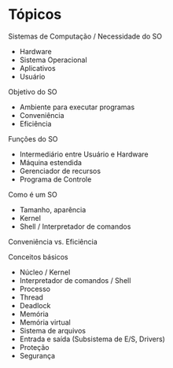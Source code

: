 Tópicos
=======

Sistemas de Computação / Necessidade do SO
- Hardware
- Sistema Operacional
- Aplicativos
- Usuário

Objetivo do SO
- Ambiente para executar programas
- Conveniência
- Eficiência

Funções do SO
- Intermediário entre Usuário e Hardware
- Máquina estendida
- Gerenciador de recursos
- Programa de Controle

Como é um SO
- Tamanho, aparência
- Kernel
- Shell / Interpretador de comandos

Conveniência vs. Eficiência

Conceitos básicos
- Núcleo / Kernel
- Interpretador de comandos / Shell
- Processo
- Thread
- Deadlock
- Memória
- Memória virtual
- Sistema de arquivos
- Entrada e saída (Subsistema de E/S, Drivers)
- Proteção
- Segurança


